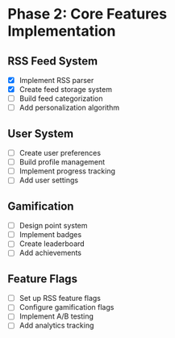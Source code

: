# Phase 2: Core Features Implementation

## RSS Feed System

- [x] Implement RSS parser
- [x] Create feed storage system
- [ ] Build feed categorization
- [ ] Add personalization algorithm

## User System

- [ ] Create user preferences
- [ ] Build profile management
- [ ] Implement progress tracking
- [ ] Add user settings

## Gamification

- [ ] Design point system
- [ ] Implement badges
- [ ] Create leaderboard
- [ ] Add achievements

## Feature Flags

- [ ] Set up RSS feature flags
- [ ] Configure gamification flags
- [ ] Implement A/B testing
- [ ] Add analytics tracking
